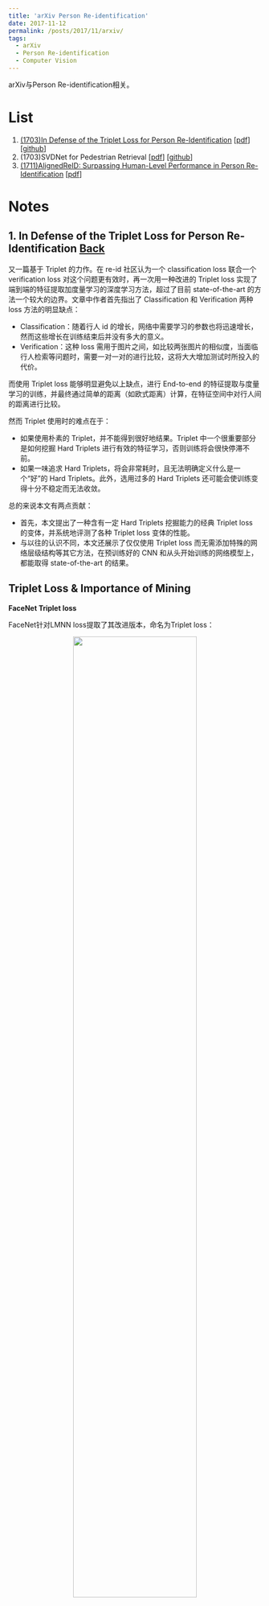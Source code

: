 ```yaml
---
title: 'arXiv Person Re-identification'
date: 2017-11-12
permalink: /posts/2017/11/arxiv/
tags:
  - arXiv
  - Person Re-identification
  - Computer Vision
---
```


arXiv与Person Re-identification相关。

<span id="back"></span>
# List

1. [(1703)In Defense of the Triplet Loss for Person Re-Identification](#jump1) [[pdf](https://arxiv.org/pdf/1703.07737)] [[github](https://github.com/VisualComputingInstitute/triplet-reid)]
2. (1703)SVDNet for Pedestrian Retrieval [[pdf](https://arxiv.org/pdf/1703.05693)] [[github](https://github.com/syfafterzy/SVDNet-for-Pedestrian-Retrieval)]
3. [(1711)AlignedReID: Surpassing Human-Level Performance in Person Re-Identification](#jump3) [[pdf](https://arxiv.org/pdf/1711.08184.pdf)]

# Notes

<span id="jump1"></span>
## 1. In Defense of the Triplet Loss for Person Re-Identification [Back](#back)

又一篇基于 Triplet 的力作。在 re-id 社区认为一个 classification loss 联合一个 verification loss 对这个问题更有效时，再一次用一种改进的 Triplet loss 实现了端到端的特征提取加度量学习的深度学习方法，超过了目前 state-of-the-art 的方法一个较大的边界。文章中作者首先指出了 Classification 和 Verification 两种 loss 方法的明显缺点：

- Classification：随着行人 id 的增长，网络中需要学习的参数也将迅速增长，然而这些增长在训练结束后并没有多大的意义。
- Verification：这种 loss 需用于图片之间，如比较两张图片的相似度，当面临行人检索等问题时，需要一对一对的进行比较，这将大大增加测试时所投入的代价。

而使用 Triplet loss 能够明显避免以上缺点，进行 End-to-end 的特征提取与度量学习的训练，并最终通过简单的距离（如欧式距离）计算，在特征空间中对行人间的距离进行比较。

然而 Triplet 使用时的难点在于：

- 如果使用朴素的 Triplet，并不能得到很好地结果。Triplet 中一个很重要部分是如何挖掘 Hard Triplets 进行有效的特征学习，否则训练将会很快停滞不前。
- 如果一味追求 Hard Triplets，将会非常耗时，且无法明确定义什么是一个“好”的 Hard Triplets。此外，选用过多的 Hard Triplets 还可能会使训练变得十分不稳定而无法收敛。

总的来说本文有两点贡献：
- 首先，本文提出了一种含有一定 Hard Triplets 挖掘能力的经典 Triplet loss 的变体，并系统地评测了各种 Triplet loss 变体的性能。
- 与以往的认识不同，本文还展示了仅仅使用 Triplet loss 而无需添加特殊的网络层级结构等其它方法，在预训练好的 CNN 和从头开始训练的网络模型上，都能取得 state-of-the-art 的结果。

## Triplet Loss & Importance of Mining


**FaceNet Triplet loss**

FaceNet针对LMNN loss提取了其改进版本，命名为Triplet loss：

<div align="center" >
<img src="/images/arxiv2017/dentri-1.PNG" width="70%" align="center" />
</div>

如果在整个数据集上经过足够长时间的训练，Triplet最终能将所有的正样本pull到一起。然而当数据集变得越来越大时，triplets的数量将呈现三次指数增长，使得进行充分训练变得不切实际。此外，通过triplet loss学习到的映射将很快就能正确判断大部分普通的triplets，导致大量triplets在训练时将毫无作用。因此，进行Hard Triplets的挖掘变得十分重要。Hard Triplets包含hard negatives（相似外观的不同行人）和hard positives（外观姿态变化较大的同一行人）。

**Batch All Triplet Loss**

与FaceNet数据的组织方式不同，本文用了一个改进的方式组织一个batch：每个batch随机采样P个class，每个class随机采样K个imgs，这样每个batch有PK个imgs。对于这种batch组织方式，共有PK(PK-1)(K-1)中triplets的组合，简单地，如果选择所有triplets用于计算loss，可以得到一下的loss形式，称为Batch All Triplet Loss：

<div align="center" >
<img src="/images/arxiv2017/dentri-2.PNG" width="70%" align="center" />
</div>

**Batch Hard Triplet Loss**

Batch All Triplet Loss一次将要处理大量的triplets，这在数据集非常大时会非常耗时，并且在训练进入中后期时，大量的三元组因为很容易被区分导致对最后的loss并没有任何贡献而变成“无用的”三元组。

这时可以考虑进行Hard Mining，然后过多的Hard Mining会导致训练非常不稳定，于是作者提出了一种折中的办法，进行Moderate Hard Mining，并由此定义了Moderate Triplets，由于这只是在一个batch中最难的数据，因此总得来说，这只是较难的，也最适合用于triplet训练，称之为Batch Hard Triplet Loss：

<div align="center" >
<img src="/images/arxiv2017/dentri-3.PNG" width="70%" align="center" />
</div>

其中<img src="http://chart.googleapis.com/chart?cht=tx&chl=$x_j^i|$" style="border:none;">表示第i个人的第j张图片。

**Distance Measure**

在很多工作中，人们都使用了平方的欧氏距离
<img src="http://chart.googleapis.com/chart?cht=tx&chl=$D(a,b)=||a-b||^2_2$" style="border:none;">
作为度量函数，本文中虽然没有系统性地对其它度量函数进行对比，但是在实验中发现真实的欧氏距离
<img src="http://chart.googleapis.com/chart?cht=tx&chl=$ D(a,b)=||a-b||_2_ $" style="border:none;">
表现得更加稳定。同时，使用非平方的真实的欧氏距离也使得margin这个参数更具有可解释性。

**Soft-margin**

之前的triplet loss都采用了hinge形式的函数对loss进行截断处理，即如果triplet关系正确则loss为0。这里作者发现，对于Re-ID任务，持续不断地将同类目标在特征空间中的位置pull在一起是非常有益的。出于此种目的，作者对于原始的hinge函数用softplus函数进行了更平滑的近似：

<div align="center" >
<img src="/images/arxiv2017/dentri-4.PNG" width="70%" align="center" />
</div>

## 实验

实验使用的数据集为Market-1501和MARS，优化时选择了Adam而非SGD，训练时进行了学习率退火。在网络结构的选取上，分两种进行实验：
- Pretrained-TriNet：使用预训练好的Resnet-50，去掉其最后一层后添加两个全连接层，第一层有1024维，后跟上batch norm和ReLU，第二层为128维，亦是最终特征的维度，使用BH Triplet loss进行训练。
- Trained from Scratch-LuNet：沿用Resnet-v2，但使用了leaky ReLU激活函数，使用3x3的max-pool，其步长为2.这个网络比TriNet轻量很多，

作者首先对各种Triplet loss训练的效果进行了对比：

<div align="center" >
<img src="/images/arxiv2017/dentri-5.PNG" align="center" />
</div>

- 没有Hard Mining的结果往往不好，如果加上简单的offline hard-mining（OHM）效果会很不稳定。
- BH形式的loss整体上表现好于BA。作者认为，由于训练后期大量triplets的loss都是0，人后平均处理会把仅有的有效信息给稀释掉。于是作者又做了补充实验，在计算平均的时候只考虑loss不为0的triplet，发现对BA形式loss的效果确实有所提高。
- 在所有的形式中，Batch Hard+Soft-margin的效果最好，但这并不代表在其它任务中这种组合依然是最好的，需要更多的实验验证。

<span id="jump3"></span>
## 3. AlignedReID: Surpassing Human-Level Performance in Person Re-Identification [Back](#back)

**Outline**

- 动态对准(Dynamic Alignment)：端到端让网络自动学习人体对齐，计算最短路径作为loss，与Moderate Triplet loss一起训练
- 协同学习(Mutual Learning)：同时训练两个网络，互相学习
- 重排序(Re-Ranking)：使用了k-reciprocal encoding做重排序

**Motivation**

在考虑人体结构对齐时，既不是简单地分成几截，也不需要像其它一些精细的方法引入额外标注进行骨架估计等方法来对齐，而是用一种端到端的方法让网络自动学习人体对齐。

在AlignedReID中，与其它方法类似，会同时提取global特征和local特征。网络结构如下：

<div align="center" >
<img src="/images/arxiv2017/aligned-3.PNG" width="100%" align="center" />
</div>

之后对于两张图片中任意一对局部信息，计算距离并最终构成一个距离矩阵。之后动态地计算从矩阵左上角到右下角的最短路径，这条路径的一条鞭就对应了一对局部特征的匹配。这种人体对齐的方式，保证了身体各个部分的相对顺序，并且对齐方式的总距离总是最短的。在训练的时候，最短路径的长度被加入到损失函数中，辅助学习行人的整体特征。

<div align="center" >
<img src="/images/arxiv2017/aligned-1.PNG" width="60%" align="center" />
</div>

此外，在训练时还是用了协同学习策略，即同时训练两个网络并使它们互相学习，这种方法常用于分类问题中，此处做了一定修改使之适用于此处的度量学习。

在协同学习时，同时训练的两个网络每一个都包含两个分支，一个分支做分类，一个分支做度量学习。做分类的分支通过KL Divergence互相学习；做度量学习的分支通过metric mutual loss互相学习。其中做度量学习的分支又包含两个子分支：全局特征的分支和局部特征的分支。训练完成后，分类分支和局部特征的分支都将被丢弃，只保留全局特征的分支做ReID，即行人分类和通过人体对齐学习局部特征，都只是为了辅助得到更好的全局特征。

<div align="center" >
<img src="/images/arxiv2017/aligned-2.PNG" width="100%" align="center" />
</div>

最后作者还使用了k-reciprocal encoding做重排序进一步提升结果。本文方法在CUHK03、Market1501、CUHK-SYSU上都取得了最好的结果。同时，也在视频数据集MARS上做了实验，用此方法仅仅通过简单的对一个tracklet上所有图片特征的简单平均，就能得到比现有视频中最好的方法还要好很多的结果。

**Results**

|metric|Market-1501(SQ)|CUHK03|MARS|CUHK-SYSU|
|:-----:|:-----:|:-----:|:-----:|:-----:|
|**CMC top-1**|**94.0**|**96.1**|**87.5**|**95.3**|
|**mAP**|**91.2**|-|**85.6**|**93.7**|



[Back](#back)
